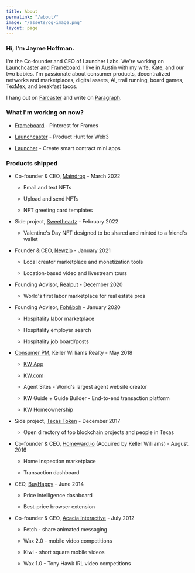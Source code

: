 ```yaml
---
title: About
permalink: "/about/"
image: "/assets/og-image.png"
layout: page
---
```


### Hi, I'm Jayme Hoffman.

I'm the Co-founder and CEO of Launcher Labs. We're working on [Launchcaster](https://www.launchcaster.xyz/) and [Frameboard](https://www.frameboard.com/). I live in Austin with my wife, Kate, and our two babies. I'm passionate about consumer products, decentralized networks and marketplaces, digital assets, AI, trail running, board games, TexMex, and breakfast tacos.

I hang out on [Farcaster](https://warpcast.com/jayme) and write on [Paragraph](https://paragraph.xyz/@jayme/).

### What I'm working on now?

* [Frameboard](https://www.frameboard.com/) - Pinterest for Frames

* [Launchcaster](https://www.launchcaster.xyz/) - Product Hunt for Web3

* [Launcher](https://launcher.xyz/) - Create smart contract mini apps

### Products shipped

* Co-founder & CEO, [Maindrop](https://www.maindrop.xyz/) - March 2022

  * Email and text NFTs

  * Upload and send NFTs

  * NFT greeting card templates

* Side project, [Sweetheartz](https://www.sweetheartz.xyz/) - February 2022

  * Valentine's Day NFT designed to be shared and minted to a friend's wallet


* Founder & CEO, [Newzip](http://newzip.com/) - January 2021

  * Local creator marketplace and monetization tools

  * Location-based video and livestream tours


* Founding Advisor, [Realput](https://www.realput.com/) - December 2020

  * World's first labor marketplace for real estate pros


* Founding Advisor, [Foh&boh](http://fohandboh.com/) - January 2020

  * Hospitality labor marketplace

  * Hospitality employer search

  * Hospitality job board/posts


* [Consumer PM](https://www.linkedin.com/posts/jaymehoffman_make-impact-in-real-estate-check-i-activity-6641050799554256896-f4II), Keller Williams Realty - May 2018

  * [KW App](https://apps.apple.com/us/app/kw-buy-sell-real-estate/id652512924)

  * [KW.com](https://kw.com/)

  * Agent Sites - World's largest agent website creator

  * KW Guide \+ Guide Builder - End-to-end transaction platform

  * KW Homeownership

* Side project, [Texas Token](https://web.archive.org/web/20171223074521/http://texastoken.com/) - December 2017

  * Open directory of top blockchain projects and people in Texas

* Co-founder & CEO, [Homeward.io](https://homeward.io/) (Acquired by Keller Williams) - August. 2016

  * Home inspection marketplace

  * Transaction dashboard

* CEO, [BuyHappy](https://angel.co/buyhappy) - June 2014

  * Price intelligence dashboard

  * Best-price browser extension

* Co-founder & CEO, [Acacia Interactive](https://angel.co/acacia) - July 2012

  * Fetch - share animated messaging

  * Wax 2.0 - mobile video competitions

  * Kiwi - short square mobile videos

  * Wax 1.0 - Tony Hawk IRL video competitions